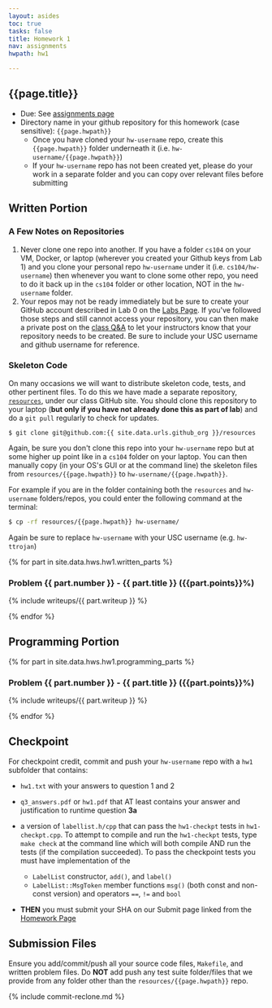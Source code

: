 ```yaml
---
layout: asides
toc: true
tasks: false
title: Homework 1
nav: assignments
hwpath: hw1

---
```


## {{page.title}}

+ Due: See [assignments page]({{site.url}}/homework/index.html)
+ Directory name in your github repository for this homework (case sensitive): `{{page.hwpath}}`
   - Once you have cloned your `hw-username` repo, create this `{{page.hwpath}}` folder underneath it (i.e. `hw-username/{{page.hwpath}}`)
   - If your `hw-username` repo has not been created yet, please do your work in a separate folder and you can copy over relevant files before submitting

## Written Portion

### A Few Notes on Repositories

1. Never clone one repo into another.  If you have a folder `cs104` on your VM, Docker, or laptop (wherever you created your Github keys from Lab 1) and you clone your personal repo `hw-username` under it (i.e. `cs104/hw-username`) then whenever you want to clone some other repo, you need to do it back up in the `cs104` folder or other location, NOT in the `hw-username` folder.
1. Your repos may not be ready immediately but be sure to create your GitHub account described in Lab 0 on the [Labs Page]({{site.url}}/labs/index.html). If you've followed those steps and still cannot access your repository, you can then make a private post on the [class Q&A]({{site.data.urls.piazza}}) to let your instructors know that your repository needs to be created.  Be sure to include your USC username and github username for reference.

### Skeleton Code

On many occasions we will want to distribute skeleton code, tests, and other pertinent files. To do this we have made a separate repository, [`resources`]({{site.data.urls.github}}/resources ), under our class GitHub site.  You should clone this repository to your laptop (**but only if you have not already done this as part of lab**) and do a `git pull` regularly to check for updates. 

```
$ git clone git@github.com:{{ site.data.urls.github_org }}/resources
```

Again, be sure you don't clone this repo into your `hw-username` repo but at some higher up point like in a `cs104` folder on your laptop.  You can then manually copy (in your OS's GUI or at the command line) the skeleton files from `resources/{{page.hwpath}}` to `hw-username/{{page.hwpath}}`.

For example if you are in the folder containing both the `resources` and `hw-username` folders/repos, you could enter the following command at the terminal:

```bash
$ cp -rf resources/{{page.hwpath}} hw-username/
```

Again be sure to replace `hw-username` with your USC username (e.g. `hw-ttrojan`)

{% for part in site.data.hws.hw1.written_parts %}

### Problem {{ part.number }} - {{ part.title }} ({{part.points}}%)

{% include writeups/{{ part.writeup }} %}

{% endfor %}


## Programming Portion

{% for part in site.data.hws.hw1.programming_parts %}

### Problem {{ part.number }} - {{ part.title }} ({{part.points}}%)

{% include writeups/{{ part.writeup }} %}

{% endfor %}

## Checkpoint

For checkpoint credit, commit and push your `hw-username` repo with a `hw1` subfolder that contains:

- `hw1.txt` with your answers to question 1 and 2
- `q3_answers.pdf` or `hw1.pdf` that AT least contains your answer and justification to runtime question **3a**
- a version of `labellist.h/cpp` that can pass the `hw1-checkpt` tests in `hw1-checkpt.cpp`.  To attempt to compile and run the `hw1-checkpt` tests, type `make check` at the command line which will both compile AND run the tests (if the compilation succeeded). To pass the checkpoint tests you must have implementation of the
   - `LabelList` constructor, `add()`, and `label()` 
   - `LabelList::MsgToken` member functions `msg()` (both const and non-const version) and operators `==`, `!=` and `bool`

- **THEN** you must submit your SHA on our Submit page linked from the [Homework Page]({{site.baseurl}}/homeworks/)

## Submission Files

Ensure you add/commit/push all your source code files, `Makefile`, and written problem files.  Do **NOT** add push any test suite folder/files that we provide from any folder other than the `resources/{{page.hwpath}}` repo.

{% include commit-reclone.md %}

